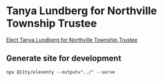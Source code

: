 # Tanya Lundberg for Northville Township Trustee

[Elect Tanya Lundberg for Northville Township Trustee](https://www.tanyafortrustee.com)

## Generate site for development

```shell
npx @11ty/eleventy --output="../" --serve
```

